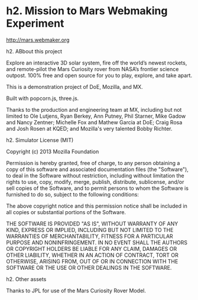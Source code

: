 h2. Mission to Mars Webmaking Experiment
========

http://mars.webmaker.org

h2. ABbout this project

Explore an interactive 3D solar system, fire off the world’s newest rockets, and remote-pilot the Mars Curiosity rover from NASA’s frontier science outpost. 100% free and open source for you to play, explore, and take apart. 

This is a demonstration project of DoE, Mozilla, and MX.

Built with popcorn.js, three.js.

Thanks to the production and engineering team at MX, including but not limited to Ole Lutjens, Ryan Berkey, Ann Putney, Phil Starner, Mike Gadow and Nancy Zentner; Michelle Fox and Mathew Garcia at DoE; Craig Rosa and Josh Rosen at KQED; and Mozilla's very talented Bobby Richter.

h2. Simulator License (MIT)

Copyright (c) 2013 Mozilla Foundation

Permission is hereby granted, free of charge, to any person obtaining a copy of this software and associated documentation files (the "Software"), to deal in the Software without restriction, including without limitation the rights to use, copy, modify, merge, publish, distribute, sublicense, and/or sell copies of the Software, and to permit persons to whom the Software is furnished to do so, subject to the following conditions:

The above copyright notice and this permission notice shall be included in all copies or substantial portions of the Software.

THE SOFTWARE IS PROVIDED "AS IS", WITHOUT WARRANTY OF ANY KIND, EXPRESS OR IMPLIED, INCLUDING BUT NOT LIMITED TO THE WARRANTIES OF MERCHANTABILITY, FITNESS FOR A PARTICULAR PURPOSE AND NONINFRINGEMENT. IN NO EVENT SHALL THE AUTHORS OR COPYRIGHT HOLDERS BE LIABLE FOR ANY CLAIM, DAMAGES OR OTHER LIABILITY, WHETHER IN AN ACTION OF CONTRACT, TORT OR OTHERWISE, ARISING FROM, OUT OF OR IN CONNECTION WITH THE SOFTWARE OR THE USE OR OTHER DEALINGS IN THE SOFTWARE.

h2. Other assets

Thanks to JPL for use of the Mars Curiosity Rover Model.